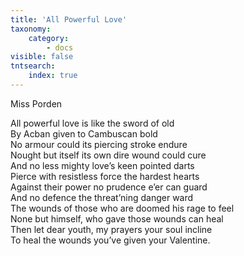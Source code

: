 ```yaml
---
title: 'All Powerful Love'
taxonomy:
    category:
        - docs
visible: false
tntsearch:
    index: true
---
```


<div class="author">Miss Porden</div>

All powerful love is like the sword of old  
By Acban given to Cambuscan bold  
No armour could its piercing stroke endure  
Nought but itself its own dire wound could cure  
And no less mighty love’s keen pointed darts  
Pierce with resistless force the hardest hearts  
Against their power no prudence e’er can guard  
And no defence the threat’ning danger ward  
The wounds of those who are doomed his rage to feel  
None but himself, who gave those wounds can heal  
Then let dear youth, my prayers your soul incline  
To heal the wounds you’ve given your Valentine.